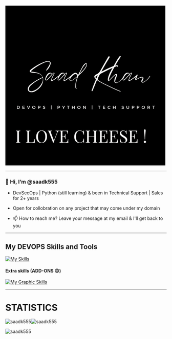 ![alt text](https://github.com/saadk555/saadk555/blob/main/name.png)


-----------------------------------------------------


 ### 👋 Hi, I’m @saadk555
- DevSecOps | Python (still learning) & been in Technical Support | Sales for 2+ years
- Open for collobration on any project that may come under my domain

- 📫 How to reach me?
Leave your message at my email & I'll get back to you

-----------------------------------------------------



## My DEVOPS Skills and Tools

[![My Skills](https://skillicons.dev/icons?i=python,html,css,aws,azure,docker,kubernetes,bash,powershell,selenium,git,openshift,ansible,github,jenkins,githubactions,flask,nodejs,linux,mysql,c,grafana,heroku,regex)](https://skillicons.dev)

#### Extra skills (ADD-ONS 😊) 
[![My Graphic Skills](https://skillicons.dev/icons?i=ps,ai,pr,blender,sketchup,matlab,latex,wordpress)](https://skillicons.dev)

-----------------------------------------------------

# STATISTICS

<div>
<p><img align="left" src="https://github-readme-stats.vercel.app/api/top-langs?username=saadk555&show_icons=true&theme=dark&layout=compact" alt="saadk555" /></p>
<p>&nbsp;<img align="left"  src="https://github-readme-stats.vercel.app/api?username=saadk555&show_icons=true&locale=en&theme=dark&layout=compact" alt="saadk555" /></p> </div>

<p><img align="left" src="https://github-readme-streak-stats.herokuapp.com/?user=saadk555&show_icons=true&theme=dark&layout=compact" alt="saadk555" /></p>






<!---
saadk555/saadk555 is a ✨ special ✨ repository because its `README.md` (this file) appears on your GitHub profile.
You can click the Preview link to take a look at your changes.
--->
